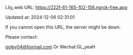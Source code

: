 Lily_web URL: https://222f-61-165-102-156.ngrok-free.app

Updated at: 2024-12-06 02:31:01

If you cannot open this URL, the server might be down.

Please contact: 

goley04@foxmail.com Or Wechat:GL_yeaH